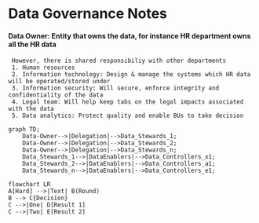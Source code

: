 # Data Governance Notes
#### Data Owner: Entity that owns the data, for instance HR department owns all the HR data
     However, there is shared responsibiliy with other departments
     1. Human resources
     2. Information technology: Design & manage the systems which HR data will be operated/stored under
     3. Information security: Will secure, enforce integrity and confidentiality of the data
     4. Legal team: Will help keep tabs on the legal impacts associated with the data
     5. Data analytics: Protect quality and enable BUs to take decision

```mermaid
graph TD;
    Data-Owner-->|Delegation|-->Data_Stewards_1;
    Data-Owner-->|Delegation|-->Data_Stewards_2;
    Data-Owner-->|Delegation|-->Data_Stewards_n; 
    Data_Stewards_1-->|DataEnablers|-->Data_Controllers_x1;
    Data_Stewards_2-->|DataEnablers|-->Data_Controllers_a1;
    Data_Stewards_n-->|DataEnablers|-->Data_Controllers_e1;
```



```mermaid
flowchart LR
A[Hard] -->|Text| B(Round)
B --> C{Decision}
C -->|One| D[Result 1]
C -->|Two| E[Result 2]
```
